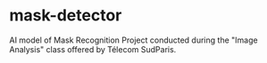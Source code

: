 # mask-detector
AI model of Mask Recognition Project conducted during the "Image Analysis" class offered by Télecom SudParis. 
